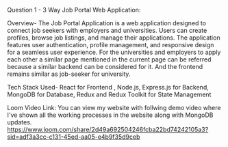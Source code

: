 Question 1 - 3 Way Job Portal Web Application:

Overview-
The Job Portal Application is a web application designed to connect job seekers with employers and universities. Users can create profiles, browse job listings, and manage their applications. The application features user authentication, profile management, and responsive design for a seamless user experience. For the universities and employers to apply each other a similar page mentioned in the current page can be referred because a similar backend can be considered for it. And the frontend remains similar as job-seeker for university.

Tech Stack Used-
React for Frontend , 
Node.js, Express.js for Backend,
MongoDB for Database,
Redux and Redux Toolkit for State Management

Loom Video Link:
You can view my website with follwing demo video where I've shown all the working processes in the website along with MongoDB updates.
https://www.loom.com/share/2d49a692504246fcba22bd74242105a3?sid=adf3a3cc-c131-45ed-aa05-e4b9f35d9ceb

